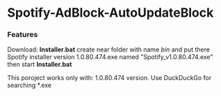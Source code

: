 # Spotify-AdBlock-AutoUpdateBlock
### Features
Download:
**Installer.bat**
create near folder with name *bin* and put there Spotify installer version 1.0.80.474.exe named "Spotify_v1.0.80.474.exe" then start **Installer.bat**

This poroject works only with: 1.0.80.474 version. Use DuckDuckGo for searching *.exe
